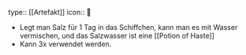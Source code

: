 type:: [[Artefakt]] 
icon:: 💍

- Legt man Salz für 1 Tag in das Schiffchen, kann man es mit Wasser vermischen, und das Salzwasser ist eine [[Potion of Haste]]
- Kann 3x verwendet werden.